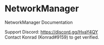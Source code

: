 # NetworkManager
NetworkManager Documentation

Support Discord: https://discord.gg/HvaY4QY<br>
Contact Konrad (Konrad#9159) to get verified.
